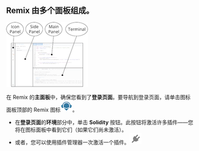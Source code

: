 ## Remix 由多个面板组成。

![a-layout1c](images/a-layout1c.png)

在 Remix 的**主面板**中，确保您看到了**登录页面**。要导航到登录页面，请单击图标面板顶部的 Remix 图标![remix-logo](images/remix-logo.png)。

- 在**登录页面**的**环境**部分中，单击 **Solidity** 按钮。此按钮将激活许多插件——您将在图标面板中看到它们（如果它们尚未激活）。
- 或者，您可以使用插件管理器一次激活一个插件。![plugin1](images/plugin1.png)